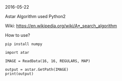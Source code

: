 2016-05-22

Astar Algorithm
used Python2

Wiki: https://en.wikipedia.org/wiki/A*_search_algorithm


How to use?
```
pip install numpy
```
```
import atar

IMAGE = ReadData(16, 16, REGULARS, MAP)

output = astar.GetPath(IMAGE)
print(output)
```
